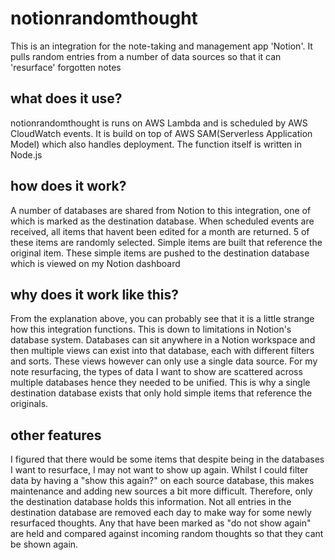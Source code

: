 # notionrandomthought
This is an integration for the note-taking and management app 'Notion'. It pulls random entries from a number of data sources so that it can 'resurface' forgotten notes
## what does it use?
notionrandomthought is runs on AWS Lambda and is scheduled by AWS CloudWatch events. It is build on top of AWS SAM(Serverless Application Model) which also handles deployment. The function itself is written in Node.js
## how does it work?
A number of databases are shared from Notion to this integration, one of which is marked as the destination database. When scheduled events are received, all items that havent been edited for a month are returned. 5 of these items are randomly selected. Simple items are built that reference the original item. These simple items are pushed to the destination database which is viewed on my Notion dashboard
## why does it work like this?
From the explanation above, you can probably see that it is a little strange how this integration functions. This is down to limitations in Notion's database system. Databases can sit anywhere in a Notion workspace and then multiple views can exist into that database, each with different filters and sorts. These views however can only use a single data source. For my note resurfacing, the types of data I want to show are scattered across multiple databases hence they needed to be unified. This is why a single destination database exists that only hold simple items that reference the originals.
## other features
I figured that there would be some items that despite being in the databases I want to resurface, I may not want to show up again. Whilst I could filter data by having a "show this again?" on each source database, this makes maintenance and adding new sources a bit more difficult. Therefore, only the destination database holds this information. Not all entries in the destination database are removed each day to make way for some newly resurfaced thoughts. Any that have been marked as "do not show again" are held and compared against incoming random thoughts so that they cant be shown again.
